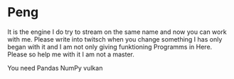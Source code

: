 # Peng
It is the engine I do try to stream on the same name and now you can work with me. Please write into twitsch when you change something
I has only began with it and I am not only giving funktioning Programms in Here.
Please so help me with it I am not a master.

You need Pandas NumPy  vulkan

